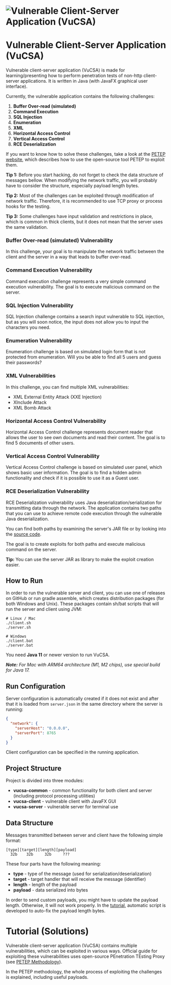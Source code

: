 # ![Vulnerable Client-Server Application (VuCSA)](http://vucsa.warxim.com/img/logo.png)
# Vulnerable Client-Server Application (VuCSA)
Vulnerable client-server application (VuCSA) is made for learning/presenting
how to perform penetration tests of non-http client-server applications.
It is written in Java (with JavaFX graphical user interface).

Currently, the vulnerable application contains the following challenges:

1. **Buffer Over-read (simulated)**
2. **Command Execution**
3. **SQL Injection**
4. **Enumeration**
5. **XML**
6. **Horizontal Access Control**
7. **Vertical Access Control**
8. **RCE Deserialization**

If you want to know how to solve these challenges, take a look at the [PETEP website](https://petep.warxim.com/methodology/), 
which describes how to use the open-source tool PETEP to exploit them.

**Tip 1:** Before you start hacking, do not forget to check the data structure of messages bellow. 
When modifying the network traffic, you will probably have to consider the structure, 
especially payload length bytes.

**Tip 2:** Most of the challenges can be exploited through modification of network traffic.
Therefore, it is recommended to use TCP proxy or process hooks for the testing.

**Tip 3:** Some challenges have input validation and restrictions in place, which is common in thick clients, 
but it does not mean that the server uses the same validation.

### Buffer Over-read (simulated) Vulnerability
In this challenge, your goal is to manipulate the network traffic between the client and the server in a way
that leads to buffer over-read.

### Command Execution Vulnerability
Command execution challenge represents a very simple command execution vulnerability.
The goal is to execute malicious command on the server. 

### SQL Injection Vulnerability
SQL Injection challenge contains a search input vulnerable to SQL injection, 
but as you will soon notice, the input does not allow you to input the characters you need.

### Enumeration Vulnerability
Enumeration challenge is based on simulated login form that is not protected from enumeration.
Will you be able to find all 5 users and guess their passwords?

### XML Vulnerabilities
In this challenge, you can find multiple XML vulnerabilities:
- XML External Entity Attack (XXE Injection)
- XInclude Attack
- XML Bomb Attack

### Horizontal Access Control Vulnerability
Horizontal Access Control challenge represents document reader that allows the user to see 
own documents and read their content. 
The goal is to find 5 documents of other users.

### Vertical Access Control Vulnerability
Vertical Access Control challenge is based on simulated user panel, which shows basic user 
information. The goal is to find a hidden admin functionality and check if it is possible 
to use it as a Guest user.

### RCE Deserialization Vulnerability
RCE Deserialization vulnerability uses Java deserialization/serialization for transmitting data through the network.
The application contains two paths that you can use to achieve remote code execution through 
the vulnerable Java deserialization. 

You can find both paths by examining the server's JAR file 
or by looking into the [source code](vucsa-server/src/main/java/com/warxim/vucsa/server/challenge/rcedeserialization).

The goal is to create exploits for both paths and execute malicious command on the server.

**Tip:** You can use the server JAR as library to make the exploit creation easier.

## How to Run
In order to run the vulnerable server and client, you can use one of releases on GitHub
or run gradle assemble, which creates distribution packages (for both Windows and Unix).
These packages contain sh/bat scripts that will run the server and client using JVM:

```shell
# Linux / Mac
./client.sh
./server.sh

# Windows
./client.bat
./server.bat
```

You need **Java 11** or newer version to run VuCSA.

***Note:** For Mac with ARM64 architecture (M1, M2 chips), use special build for Java 17.*

## Run Configuration
Server configuration is automatically created if it does not exist 
and after that it is loaded from `server.json` in the same directory where the server is running:
```json
{
  "network": {
    "serverHost": "0.0.0.0",
    "serverPort": 8765
  }
}
```

Client configuration can be specified in the running application.

## Project Structure
Project is divided into three modules:
- **vucsa-common** - common functionality for both client and server (including protocol processing utilities)
- **vucsa-client** - vulnerable client with JavaFX GUI
- **vucsa-server** - vulnerable server for terminal use

## Data Structure
Messages transmitted between server and client have the following simple format:

    [type][target][length][payload]
      32b    32b     32b     ???

These four parts have the following meaning:
- **type** - type of the message (used for serialization/deserialization)
- **target** - target handler that will receive the message (identifier)
- **length** - length of the payload
- **payload** - data serialized into bytes

In order to send custom payloads, you might have to update the payload length. 
Otherwise, it will not work properly. In the [tutorial](https://petep.warxim.com/methodology/analysis/), 
automatic script is developed to auto-fix the payload length bytes.

# Tutorial (Solutions)
Vulnerable client-server application (VuCSA) contains multiple vulnerabilities,
which can be exploited in various ways. Official guide for exploiting these vulnerabilities
uses open-source PEnetration TEsting Proxy (see [PETEP Methodology](https://petep.warxim.com/methodology/)).

In the PETEP methodology, the whole process of exploiting the challenges is explained,
including useful payloads.
